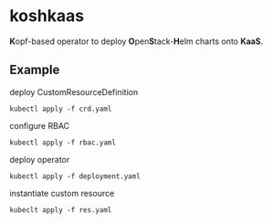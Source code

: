 # koshkaas

**K**opf-based operator to deploy **O**pen**S**tack-**H**elm charts onto **KaaS**.

## Example

deploy CustomResourceDefinition

`kubectl apply -f crd.yaml`

configure RBAC

`kubectl apply -f rbac.yaml`

deploy operator

`kubectl apply -f deployment.yaml`

instantiate custom resource

`kubeclt apply -f res.yaml`
